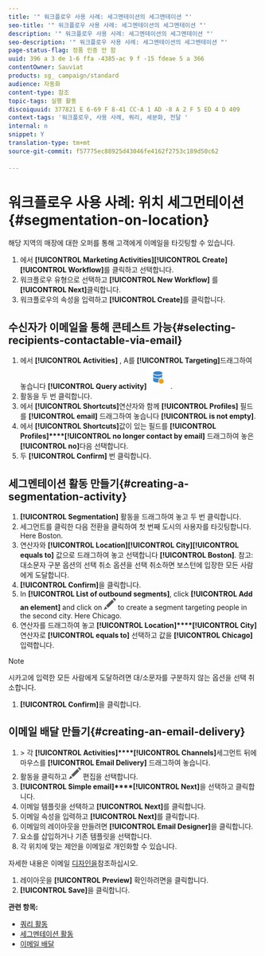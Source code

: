 ```yaml
---
title: '" 워크플로우 사용 사례: 세그멘테이션의 세그멘테이션 "'
seo-title: '" 워크플로우 사용 사례: 세그멘테이션의 세그멘테이션 "'
description: '" 워크플로우 사용 사례: 세그멘테이션의 세그멘테이션 "'
seo-description: '" 워크플로우 사용 사례: 세그멘테이션의 세그멘테이션 "'
page-status-flag: 정품 인증 안 함
uuid: 396 a 3 de 1-6 ffa -4385-ac 9 f -15 fdeae 5 a 366
contentOwner: Sauviat
products: sg_ campaign/standard
audience: 자동화
content-type: 참조
topic-tags: 실행 활동
discoiquuid: 377821 E 6-69 F 8-41 CC-A 1 AD -8 A 2 F 5 ED 4 D 409
context-tags: '워크플로우, 사용 사례, 쿼리, 세분화, 전달 '
internal: n
snippet: Y
translation-type: tm+mt
source-git-commit: f57775ec88925d43046fe4162f2753c189d50c62

---
```



# 워크플로우 사용 사례: 위치 세그먼테이션 {#segmentation-on-location}

해당 지역의 매장에 대한 오퍼를 통해 고객에게 이메일을 타깃팅할 수 있습니다.

1. 에서 **[!UICONTROL Marketing Activities]****[!UICONTROL Create]****[!UICONTROL Workflow]**&#x200B;를 클릭하고 선택합니다.
1. 워크플로우 유형으로 선택하고 **[!UICONTROL New Workflow]** 를 **[!UICONTROL Next]**&#x200B;클릭합니다.
1. 워크플로우의 속성을 입력하고 **[!UICONTROL Create]**&#x200B;를 클릭합니다.

## 수신자가 이메일을 통해 콘테스트 가능{#selecting-recipients-contactable-via-email}

1. 에서 **[!UICONTROL Activities]** , A를 **[!UICONTROL Targeting]**&#x200B;드래그하여 놓습니다 **[!UICONTROL Query activity]**![](assets/query.png).
1. 활동을 두 번 클릭합니다.
1. 에서 **[!UICONTROL Shortcuts]**&#x200B;연산자와 함께 **[!UICONTROL Profiles]** 필드를 **[!UICONTROL email]** 드래그하여 놓습니다 **[!UICONTROL is not empty]**.
1. 에서 **[!UICONTROL Shortcuts]**&#x200B;값이 있는 필드를 **[!UICONTROL Profiles]****[!UICONTROL no longer contact by email]** 드래그하여 놓은 **[!UICONTROL no]**&#x200B;다음 선택합니다.
1. 두 **[!UICONTROL Confirm]** 번 클릭합니다.

## 세그멘테이션 활동 만들기{#creating-a-segmentation-activity}

1. **[!UICONTROL Segmentation]** 활동을 드래그하여 놓고 두 번 클릭합니다.
1. 세그먼트를 클릭한 다음 전환을 클릭하여 첫 번째 도시의 사용자를 타깃팅합니다. Here Boston.
1. 연산자와 **[!UICONTROL Location]****[!UICONTROL City]****[!UICONTROL equals to]** 값으로 드래그하여 놓고 선택합니다 **[!UICONTROL Boston]**.
참고: 대소문자 구분 옵션의 선택 취소 옵션을 선택 취소하면 보스턴에 입장한 모든 사람에게 도달합니다.
1. **[!UICONTROL Confirm]**&#x200B;을 클릭합니다.
1. In **[!UICONTROL List of outbound segments]**, click **[!UICONTROL Add an element]** and click on ![](assets/edit_darkgrey-24px.png) to create a segment targeting people in the second city. Here Chicago.
1. 연산자를 드래그하여 놓고 **[!UICONTROL Location]****[!UICONTROL City]** 연산자로 **[!UICONTROL equals to]** 선택하고 값을 **[!UICONTROL Chicago]** 입력합니다.

>[!NOTE]
>
>시카고에 입력한 모든 사람에게 도달하려면 대/소문자를 구분하지 않는 옵션을 선택 취소합니다.

1. **[!UICONTROL Confirm]**&#x200B;을 클릭합니다.

## 이메일 배달 만들기{#creating-an-email-delivery}

1. &gt; 각 **[!UICONTROL Activities]****[!UICONTROL Channels]**&#x200B;세그먼트 뒤에 마우스를 **[!UICONTROL Email Delivery]** 드래그하여 놓습니다.
1. 활동을 클릭하고 ![](assets/edit_darkgrey-24px.png) 편집을 선택합니다.
1. **[!UICONTROL Simple email]****[!UICONTROL Next]**&#x200B;을 선택하고 클릭합니다.
1. 이메일 템플릿을 선택하고 **[!UICONTROL Next]**&#x200B;를 클릭합니다.
1. 이메일 속성을 입력하고 **[!UICONTROL Next]**&#x200B;를 클릭합니다.
1. 이메일의 레이아웃을 만들려면 **[!UICONTROL Email Designer]**&#x200B;을 클릭합니다.
1. 요소를 삽입하거나 기존 템플릿을 선택합니다.
1. 각 위치에 맞는 제안을 이메일로 개인화할 수 있습니다.

자세한 내용은 이메일 [디자인을](../../designing/using/about-email-content-design.md#designing-an-email-content-from-scratch)참조하십시오.

1. 레이아웃을 **[!UICONTROL Preview]** 확인하려면을 클릭합니다.
1. **[!UICONTROL Save]**&#x200B;을 클릭합니다.

**관련 항목:**

* [쿼리 활동](../../automating/using/query.md)
* [세그멘테이션 활동](../../automating/using/segmentation.md)
* [이메일 배달](../../automating/using/email-delivery.md)
